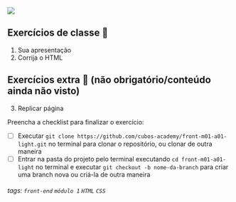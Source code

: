 ![](https://i.imgur.com/xG74tOh.png)

## Exercícios de classe 🏫

1. Sua apresentação
2. Corrija o HTML

## Exercícios extra 🌟 (não obrigatório/conteúdo ainda não visto)
3. Replicar página

Preencha a checklist para finalizar o exercício:

- [ ] Executar `git clone https://github.com/cubos-academy/front-m01-a01-light.git` no terminal para clonar o repositório, ou clonar de outra maneira
- [ ] Entrar na pasta do projeto pelo terminal executando `cd front-m01-a01-light` no terminal e executar `git checkout -b nome-da-branch` para criar uma branch nova ou criá-la de outra maneira

###### tags: `front-end` `módulo 1` `HTML` `CSS`
